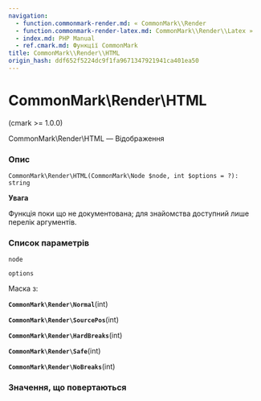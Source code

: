 ```yaml
---
navigation:
  - function.commonmark-render.md: « CommonMark\\Render
  - function.commonmark-render-latex.md: CommonMark\\Render\\Latex »
  - index.md: PHP Manual
  - ref.cmark.md: Функції CommonMark
title: CommonMark\\Render\\HTML
origin_hash: ddf652f5224dc9f1fa9671347921941ca401ea50
---
```

# CommonMark\\Render\\HTML

(cmark >= 1.0.0)

CommonMark\\Render\\HTML — Відображення

### Опис

```methodsynopsis
CommonMark\Render\HTML(CommonMark\Node $node, int $options = ?): string
```

**Увага**

Функція поки що не документована; для знайомства доступний лише перелік аргументів.

### Список параметрів

`node`

`options`

Маска з:

**`CommonMark\Render\Normal`**(int)

**`CommonMark\Render\SourcePos`**(int)

**`CommonMark\Render\HardBreaks`**(int)

**`CommonMark\Render\Safe`**(int)

**`CommonMark\Render\NoBreaks`**(int)

### Значення, що повертаються
